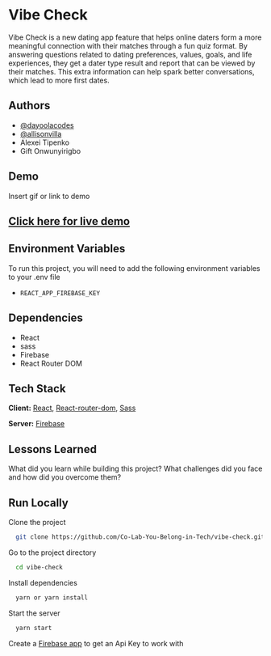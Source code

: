 
# Vibe Check

Vibe Check is a new dating app feature that helps online daters form a more meaningful connection with their matches through a fun quiz format. 
By answering questions related to dating preferences, values, goals, and life experiences, they get a dater type result and report that can be viewed by their matches. 
This extra information can help spark better conversations, which lead to more first dates. 


## Authors

- [@dayoolacodes](https://www.github.com/dayoolacodes)
- [@allisonvilla](https://github.com/allisonvilla)
- Alexei Tipenko
- Gift Onwunyirigbo

## Demo

Insert gif or link to demo

## [Click here for live demo](https://colab-vibe-check.netlify.app/)
## Environment Variables

To run this project, you will need to add the following environment variables to your .env file
- `REACT_APP_FIREBASE_KEY`


## Dependencies
- React
- sass
- Firebase
- React Router DOM
## Tech Stack

**Client:** [React](https://reactjs.org/), [React-router-dom](https://reactrouter.com/), [Sass](https://sass-lang.com/)

**Server:** [Firebase](https://firebase.google.com/)


## Lessons Learned

What did you learn while building this project? What challenges did you face and how did you overcome them?


## Run Locally

Clone the project

```bash
  git clone https://github.com/Co-Lab-You-Belong-in-Tech/vibe-check.git
```

Go to the project directory

```bash
  cd vibe-check
```

Install dependencies

```bash
  yarn or yarn install
```

Start the server

```bash
  yarn start
```

Create a [Firebase app](https://firebase.google.com/) to get an Api Key to work with




